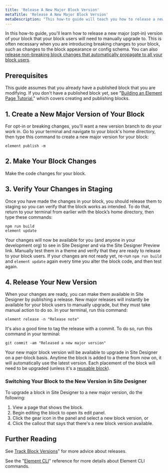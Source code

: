 ```yaml
---
title: 'Release A New Major Block Version'
metaTitle: 'Release A New Major Block Version'
metaDescription: "This how-to guide will teach you how to release a new major (opt-in) version of your block that your block users will need to manually upgrade to."
---
```


In this how-to guide, you'll learn how to release a new major (opt-in) version of your block that your block users will need to manually upgrade to. This is often necessary when you are introducing breaking changes to your block, such as changes to the block appearance or config schema. You can also [release non-breaking block changes that automatically propagate to all your block users](/how-to/release-a-minor-block-change).

## Prerequisites

This guide assumes that you already have a published block that you are modifying. If you don't have a published block yet, see "[Building an Element Page Tutorial](/tutorials/building-an-element-page)," which covers creating and publishing blocks.

## 1. Create a New Major Version of Your Block

For opt-in or breaking changes, you'll want a new version branch to do your work in. Go to your terminal and navigate to your block's home directory, then type this command to create a new major version for your block:

```shell
element publish -m
```

## 2. Make Your Block Changes

Make the code changes for your block.

## 3. Verify Your Changes in Staging

Once you have made the changes in your block, you should release them to staging so you can verify that the block works as intended. To do that, return to your terminal from earlier with the block’s home directory, then type these commands:

```shell
npm run build
element update
```

Your changes will now be available for you (and anyone in your development org) to see in Site Designer and via the Site Designer Preview link. Manually test them in a theme and verify that they are ready to release to your block users. If your changes are not ready yet, re-run `npm run build` and `element update` again every time you alter the block code, and then test again.

## 4. Release Your New Version

When your changes are ready, you can make them available in Site Designer by publishing a release. New major releases will instantly be available for your block users to manually upgrade, but they must take manual action to do so. In your terminal, run this command:

```shell
element release -n "Release note"
```

It's also a good time to tag the release with a commit. To do so, run this command in your terminal:

```shell
git commit -am "Released a new major version"
```

Your new major block version will be available to upgrade in Site Designer on a per-block basis. Anytime the block is added to a theme from now on, it will automatically use the latest version. Each placement of the block will need to be upgraded (unless it's a [reusable block](/how-to/reuse-a-block-across-pages)).

### Switching Your Block to the New Version in Site Designer

To upgrade a block in Site Designer to a new major version, do the following:

1. View a page that shows the block.
2. Begin editing the block to open its edit panel.
3. Click the gear icon in the panel and select a new block version, or
4. Click the callout that says that there's a new block version available.

## Further Reading

See [Track Block Versions](/how-to/track-block-versions)" for more advice about releases.

See the "[Element CLI](/references/element-cli)" reference for more details about Element CLI commands.
